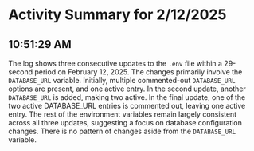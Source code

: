 # Activity Summary for 2/12/2025

## 10:51:29 AM
The log shows three consecutive updates to the `.env` file within a 29-second period on February 12, 2025.  The changes primarily involve the `DATABASE_URL` variable.  Initially, multiple commented-out `DATABASE_URL` options are present, and one active entry.  In the second update, another `DATABASE_URL`  is added, making two active. In the final update, one of the two active DATABASE_URL entries is commented out, leaving one active entry.  The rest of the environment variables remain largely consistent across all three updates, suggesting a focus on database configuration changes.  There is no pattern of changes aside from the `DATABASE_URL` variable.
